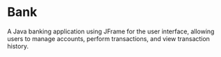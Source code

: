 # Bank
A Java banking application using JFrame for the user interface, allowing users to manage accounts, perform transactions, and view transaction history.
